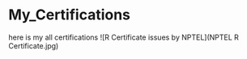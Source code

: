# My_Certifications
here is my all certifications
![R Certificate issues by NPTEL](NPTEL R Certificate.jpg)
